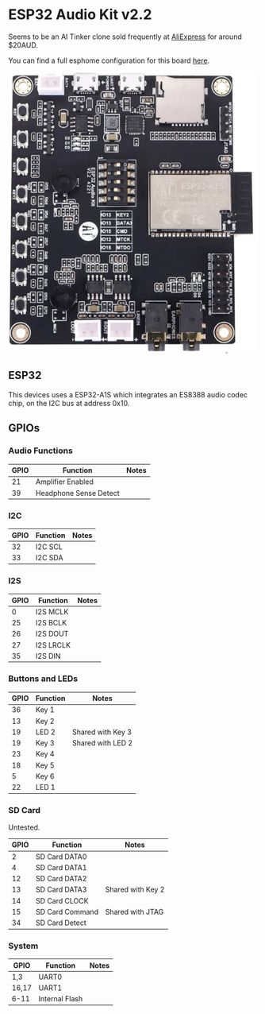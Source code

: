 
# ESP32 Audio Kit v2.2


Seems to be an AI Tinker clone sold frequently at [AliExpress](https://www.aliexpress.com/item/1005006081623609.html) for around $20AUD.

You can find a full esphome configuration for this board [here](/esp32-audio-kit.yaml).

![ESP32 Audio Kit](image/esp32-audio-kit.png)


## ESP32

This devices uses a ESP32-A1S which integrates an ES8388 audio codec chip, on the I2C bus at address 0x10.


## GPIOs

### Audio Functions

|GPIO|Function|Notes|
|----|--------|--------|
|21|Amplifier Enabled| |
|39|Headphone Sense Detect| |


### I2C

|GPIO|Function|Notes|
|----|--------|--------|
|32|I2C SCL| |
|33|I2C SDA| |

### I2S

|GPIO|Function|Notes|
|----|--------|--------|
|0|I2S MCLK| |
|25|I2S BCLK| |
|26|I2S DOUT| |
|27|I2S LRCLK| |
|35|I2S DIN| |

### Buttons and LEDs

|GPIO|Function|Notes|
|----|--------|--------|
|36|Key 1| |
|13|Key 2| |
|19|LED 2|Shared with Key 3|
|19|Key 3|Shared with LED 2|
|23|Key 4| |
|18|Key 5| |
|5|Key 6| |
|22|LED 1| |

### SD Card

Untested.

|GPIO|Function|Notes|
|----|--------|--------|
|2|SD Card DATA0| |
|4|SD Card DATA1| |
|12|SD Card DATA2| |
|13|SD Card DATA3|Shared with Key 2|
|14|SD Card CLOCK| |
|15|SD Card Command|Shared with JTAG|
|34|SD Card Detect| |

### System

|GPIO|Function|Notes|
|----|--------|--------|
|1,3|UART0| |
|16,17|UART1| |
|6-11|Internal Flash| |



